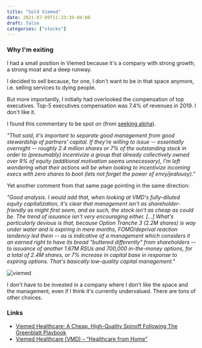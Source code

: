 ```yaml
---
title: "Sold Viemed"
date: 2021-07-09T11:33:39-04:00
draft: false
categories: ["stocks"]
---
```


### Why I'm exiting

I had a small position in Viemed because it's a company with strong growth, a strong moat and a deep runway.

I decided to sell because, for one, I don't want to be in that space anymore, i.e. selling services to dying people. 

But more importantly, I initially had overlooked the compensation of top executives. Top-5 executives compensation was 7.4% of revenues in 2019. I don't like it.

I found this commentary to be spot on (from [seeking alpha](https://seekingalpha.com/article/4138875-viemed-healthcare-cheap-high-quality-spinoff-following-greenblatt-playbook)).

_"That said, it's important to separate good management from good stewardship of partners' capital. If they're willing to issue -- essentially overnight -- roughly 2.4 million shares or 7% of the outstanding stock in order to (presumably) incentivize a group that already collectively owned over 9% of equity (additional motivation seems unnecessary), I'm left wondering what their actions will be when looking to incentivize incoming execs with zero shares to boot (lets not forget the power of envy/jealousy)."_

Yet another comment from that same page pointing in the same direction:

_"Good analysis. I would add that, when looking at VMD's fully-diluted equity capitalization, it's clear that management isn't as shareholder-friendly as might first seem, and as such, the stock isn't as cheap as could be. The trend of issuance isn't very encouraging either. [...] What's particularly devious is that, because Option Tranche 3 (2.2M shares) is way under water and is expiring in mere months, FOMO/deprival reaction tendency led them -- as is indicative of a management which considers it an earned right to have its bread "buttered differently" from shareholders -- to issuance of another 1.67M RSUs and 700,000 in-the-money options, for a total of 2.4M shares, or 7% increase in capital base in response to expiring options. That's basically low-quality capital management."_

![viemed](/images/viemed.png)

I don't have to be invested in a company where I don't like the space and the management, even if I think it's currently undervalued. There are tons of other choices.

### Links

- [Viemed Healthcare: A Cheap, High-Quality Spinoff Following The Greenblatt Playbook](https://seekingalpha.com/article/4138875-viemed-healthcare-cheap-high-quality-spinoff-following-greenblatt-playbook)
- [Viemed Healthcare (VMD) – “Healthcare from Home”](https://richiecapital.com/2020/07/08/viemed-healthcare-vmd-healthcare-from-home/)


